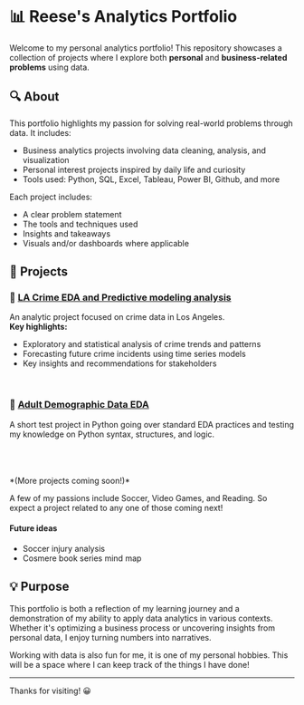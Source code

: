 # 📊 Reese's Analytics Portfolio

Welcome to my personal analytics portfolio! This repository showcases a collection of projects where I explore both **personal** and **business-related problems** using data.

## 🔍 About

This portfolio highlights my passion for solving real-world problems through data. It includes:

- Business analytics projects involving data cleaning, analysis, and visualization
- Personal interest projects inspired by daily life and curiosity
- Tools used: Python, SQL, Excel, Tableau, Power BI, Github, and more

Each project includes:
- A clear problem statement
- The tools and techniques used
- Insights and takeaways
- Visuals and/or dashboards where applicable

## 📂 Projects

### 🔹 [LA Crime EDA and Predictive modeling analysis](https://rgrail.github.io/the_fight_against_crime_LA/)
An analytic project focused on crime data in Los Angeles.  
**Key highlights:**
- Exploratory and statistical analysis of crime trends and patterns
- Forecasting future crime incidents using time series models
- Key insights and recommendations for stakeholders

<br>

### 🔹 [Adult Demographic Data EDA](https://github.com/rgrail/demo_data_analysis)
A short test project in Python going over standard EDA practices and testing my knowledge on Python syntax, structures, and logic.


<br>
<br>
<br>
*(More projects coming soon!)*

A few of my passions include Soccer, Video Games, and Reading. So expect a project related to any one of those coming next!

#### Future ideas

- Soccer injury analysis
- Cosmere book series mind map

## 💡 Purpose

This portfolio is both a reflection of my learning journey and a demonstration of my ability to apply data analytics in various contexts. Whether it's optimizing a business process or uncovering insights from personal data, I enjoy turning numbers into narratives.

Working with data is also fun for me, it is one of my personal hobbies. This will be a space where I can keep track of the things I have done!

---

Thanks for visiting! 😀

